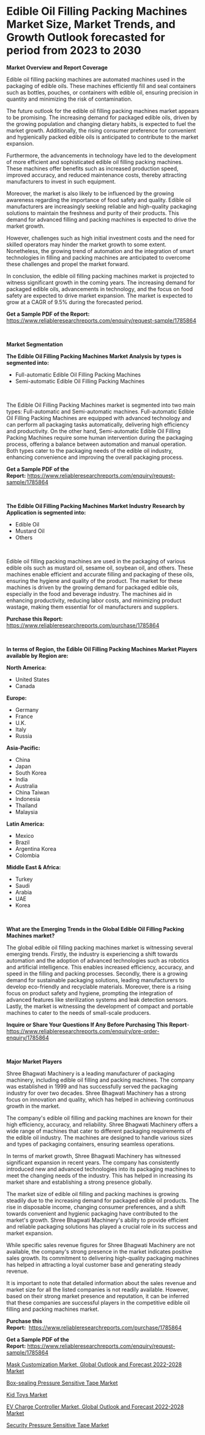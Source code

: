 <p><h1>Edible Oil Filling Packing Machines Market Size, Market Trends, and Growth Outlook forecasted for period from 2023 to 2030</h1></p><p><strong>Market Overview and Report Coverage</strong></p>
<p><p>Edible oil filling packing machines are automated machines used in the packaging of edible oils. These machines efficiently fill and seal containers such as bottles, pouches, or containers with edible oil, ensuring precision in quantity and minimizing the risk of contamination.</p><p>The future outlook for the edible oil filling packing machines market appears to be promising. The increasing demand for packaged edible oils, driven by the growing population and changing dietary habits, is expected to fuel the market growth. Additionally, the rising consumer preference for convenient and hygienically packed edible oils is anticipated to contribute to the market expansion.</p><p>Furthermore, the advancements in technology have led to the development of more efficient and sophisticated edible oil filling packing machines. These machines offer benefits such as increased production speed, improved accuracy, and reduced maintenance costs, thereby attracting manufacturers to invest in such equipment.</p><p>Moreover, the market is also likely to be influenced by the growing awareness regarding the importance of food safety and quality. Edible oil manufacturers are increasingly seeking reliable and high-quality packaging solutions to maintain the freshness and purity of their products. This demand for advanced filling and packing machines is expected to drive the market growth.</p><p>However, challenges such as high initial investment costs and the need for skilled operators may hinder the market growth to some extent. Nonetheless, the growing trend of automation and the integration of smart technologies in filling and packing machines are anticipated to overcome these challenges and propel the market forward.</p><p>In conclusion, the edible oil filling packing machines market is projected to witness significant growth in the coming years. The increasing demand for packaged edible oils, advancements in technology, and the focus on food safety are expected to drive market expansion. The market is expected to grow at a CAGR of 9.5% during the forecasted period.</p></p>
<p><strong>Get a Sample PDF of the Report:</strong> <a href="https://www.reliableresearchreports.com/enquiry/request-sample/1785864">https://www.reliableresearchreports.com/enquiry/request-sample/1785864</a></p>
<p>&nbsp;</p>
<p><strong>Market Segmentation</strong></p>
<p><strong>The Edible Oil Filling Packing Machines Market Analysis by types is segmented into:</strong></p>
<p><ul><li>Full-automatic Edible Oil Filling Packing Machines</li><li>Semi-automatic Edible Oil Filling Packing Machines</li></ul></p>
<p>&nbsp;</p>
<p><p>The Edible Oil Filling Packing Machines market is segmented into two main types: Full-automatic and Semi-automatic machines. Full-automatic Edible Oil Filling Packing Machines are equipped with advanced technology and can perform all packaging tasks automatically, delivering high efficiency and productivity. On the other hand, Semi-automatic Edible Oil Filling Packing Machines require some human intervention during the packaging process, offering a balance between automation and manual operation. Both types cater to the packaging needs of the edible oil industry, enhancing convenience and improving the overall packaging process.</p></p>
<p><strong>Get a Sample PDF of the Report:</strong>&nbsp;<a href="https://www.reliableresearchreports.com/enquiry/request-sample/1785864">https://www.reliableresearchreports.com/enquiry/request-sample/1785864</a></p>
<p>&nbsp;</p>
<p><strong>The Edible Oil Filling Packing Machines Market Industry Research by Application is segmented into:</strong></p>
<p><ul><li>Edible Oil</li><li>Mustard Oil</li><li>Others</li></ul></p>
<p>&nbsp;</p>
<p><p>Edible oil filling packing machines are used in the packaging of various edible oils such as mustard oil, sesame oil, soybean oil, and others. These machines enable efficient and accurate filling and packaging of these oils, ensuring the hygiene and quality of the product. The market for these machines is driven by the growing demand for packaged edible oils, especially in the food and beverage industry. The machines aid in enhancing productivity, reducing labor costs, and minimizing product wastage, making them essential for oil manufacturers and suppliers.</p></p>
<p><strong>Purchase this Report:</strong>&nbsp; <a href="https://www.reliableresearchreports.com/purchase/1785864">https://www.reliableresearchreports.com/purchase/1785864</a></p>
<p>&nbsp;</p>
<p><strong>In terms of Region, the Edible Oil Filling Packing Machines Market Players available by Region are:</strong></p>
<p>
    <p> <strong> North America: </strong>
        <ul>
            <li>United States</li>
            <li>Canada</li>
        </ul>
        </p> 
    <p> <strong> Europe: </strong>
        <ul>
            <li>Germany</li>
            <li>France</li>
            <li>U.K.</li>
            <li>Italy</li>
            <li>Russia</li>
        </ul>
        </p> 
    <p> <strong> Asia-Pacific: </strong>
        <ul>
            <li>China</li>
            <li>Japan</li>
            <li>South Korea</li>
            <li>India</li>
            <li>Australia</li>
            <li>China Taiwan</li>
            <li>Indonesia</li>
            <li>Thailand</li>
            <li>Malaysia</li>
        </ul>
        </p> 
    <p> <strong> Latin America: </strong>
        <ul>
            <li>Mexico</li>
            <li>Brazil</li>
            <li>Argentina Korea</li>
            <li>Colombia</li>
        </ul>
        </p> 
    <p> <strong> Middle East & Africa: </strong>
        <ul>
            <li>Turkey</li>
            <li>Saudi</li>
            <li>Arabia</li>
            <li>UAE</li>
            <li>Korea</li>
        </ul>
    </p>
    </p>
<p>&nbsp;</p>
<p><strong>What are the Emerging Trends in the Global Edible Oil Filling Packing Machines market?</strong></p>
<p><p>The global edible oil filling packing machines market is witnessing several emerging trends. Firstly, the industry is experiencing a shift towards automation and the adoption of advanced technologies such as robotics and artificial intelligence. This enables increased efficiency, accuracy, and speed in the filling and packing processes. Secondly, there is a growing demand for sustainable packaging solutions, leading manufacturers to develop eco-friendly and recyclable materials. Moreover, there is a rising focus on product safety and hygiene, prompting the integration of advanced features like sterilization systems and leak detection sensors. Lastly, the market is witnessing the development of compact and portable machines to cater to the needs of small-scale producers.</p></p>
<p><strong>Inquire or Share Your Questions If Any Before Purchasing This Report</strong>- <a href="https://www.reliableresearchreports.com/enquiry/pre-order-enquiry/1785864">https://www.reliableresearchreports.com/enquiry/pre-order-enquiry/1785864</a></p>
<p>&nbsp;</p>
<p><strong>Major Market Players</strong></p>
<p><p>Shree Bhagwati Machinery is a leading manufacturer of packaging machinery, including edible oil filling and packing machines. The company was established in 1999 and has successfully served the packaging industry for over two decades. Shree Bhagwati Machinery has a strong focus on innovation and quality, which has helped in achieving continuous growth in the market.</p><p>The company's edible oil filling and packing machines are known for their high efficiency, accuracy, and reliability. Shree Bhagwati Machinery offers a wide range of machines that cater to different packaging requirements of the edible oil industry. The machines are designed to handle various sizes and types of packaging containers, ensuring seamless operations.</p><p>In terms of market growth, Shree Bhagwati Machinery has witnessed significant expansion in recent years. The company has consistently introduced new and advanced technologies into its packaging machines to meet the changing needs of the industry. This has helped in increasing its market share and establishing a strong presence globally.</p><p>The market size of edible oil filling and packing machines is growing steadily due to the increasing demand for packaged edible oil products. The rise in disposable income, changing consumer preferences, and a shift towards convenient and hygienic packaging have contributed to the market's growth. Shree Bhagwati Machinery's ability to provide efficient and reliable packaging solutions has played a crucial role in its success and market expansion.</p><p>While specific sales revenue figures for Shree Bhagwati Machinery are not available, the company's strong presence in the market indicates positive sales growth. Its commitment to delivering high-quality packaging machines has helped in attracting a loyal customer base and generating steady revenue.</p><p>It is important to note that detailed information about the sales revenue and market size for all the listed companies is not readily available. However, based on their strong market presence and reputation, it can be inferred that these companies are successful players in the competitive edible oil filling and packing machines market.</p></p>
<p><strong>Purchase this Report:</strong>&nbsp;&nbsp;<a href="https://www.reliableresearchreports.com/purchase/1785864">https://www.reliableresearchreports.com/purchase/1785864</a></p>
<p></p>
<p><strong>Get a Sample PDF of the Report:</strong>&nbsp;<a href="https://www.reliableresearchreports.com/enquiry/request-sample/1785864">https://www.reliableresearchreports.com/enquiry/request-sample/1785864</a></p>
<p><p><a href="https://medium.com/@jasperkuhic2023/mask-customization-market-global-outlook-and-forecast-2022-2028-market-comprehensive-assessment-901bf3a9cf5a">Mask Customization Market, Global Outlook and Forecast 2022-2028 Market</a></p><p><a href="https://github.com/abdelrhmankishk22/Market-Research-Report-List-1/blob/main/box-sealing-pressure-sensitive-tape-market.md">Box-sealing Pressure Sensitive Tape Market</a></p><p><a href="https://www.linkedin.com/pulse/kid-toys-market-size-2023-2030-global-industrial-analysis/">Kid Toys Market</a></p><p><a href="https://medium.com/@nicosmitham/ev-charge-controller-market-global-outlook-and-forecast-2022-2028-market-insight-market-trends-0c3860794b27">EV Charge Controller Market, Global Outlook and Forecast 2022-2028 Market</a></p><p><a href="https://github.com/maliyahmorrow6654/Market-Research-Report-List-1/blob/main/security-pressure-sensitive-tape-market.md">Security Pressure Sensitive Tape Market</a></p></p>